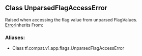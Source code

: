 ## Class UnparsedFlagAccessError
Raised when accessing the flag value from unparsed FlagValues.
[Error](https://tensorflow.google.cn/api_docs/python/tf/compat/v1/flags/Error)Inherits From: 

### Aliases:
- Class tf.compat.v1.app.flags.UnparsedFlagAccessError
